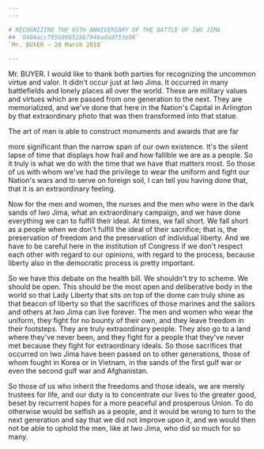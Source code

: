 ```yaml
---
---

# RECOGNIZING THE 65TH ANNIVERSARY OF THE BATTLE OF IWO JIMA
## `0404acc795b86652bb7946adad753e96`
`Mr. BUYER — 20 March 2010`

---
```



Mr. BUYER. I would like to thank both parties for recognizing the 
uncommon virtue and valor. It didn't occur just at Iwo Jima. It 
occurred in many battlefields and lonely places all over the world. 
These are military values and virtues which are passed from one 
generation to the next. They are memorialized, and we've done that here 
in the Nation's Capital in Arlington by that extraordinary photo that 
was then transformed into that statue.

The art of man is able to construct monuments and awards that are far


more significant than the narrow span of our own existence. It's the 
silent lapse of time that displays how frail and how fallible we are as 
a people. So it truly is what we do with the time that we have that 
matters most. So those of us with whom we've had the privilege to wear 
the uniform and fight our Nation's wars and to serve on foreign soil, I 
can tell you having done that, that it is an extraordinary feeling.

Now for the men and women, the nurses and the men who were in the 
dark sands of Iwo Jima, what an extraordinary campaign, and we have 
done everything we can to fulfill their ideal. At times, we fall short. 
We fall short as a people when we don't fulfill the ideal of their 
sacrifice; that is, the preservation of freedom and the preservation of 
individual liberty. And we have to be careful here in the institution 
of Congress if we don't respect each other with regard to our opinions, 
with regard to the process, because liberty also in the democratic 
process is pretty important.


So we have this debate on the health bill. We shouldn't try to 
scheme. We should be open. This should be the most open and 
deliberative body in the world so that Lady Liberty that sits on top of 
the dome can truly shine as that beacon of liberty so that the 
sacrifices of those marines and the sailors and others at Iwo Jima can 
live forever. The men and women who wear the uniform, they fight for no 
bounty of their own, and they leave freedom in their footsteps. They 
are truly extraordinary people. They also go to a land where they've 
never been, and they fight for a people that they've never met because 
they fight for extraordinary ideals. So those sacrifices that occurred 
on Iwo Jima have been passed on to other generations, those of whom 
fought in Korea or in Vietnam, in the sands of the first gulf war or 
even the second gulf war and Afghanistan.

So those of us who inherit the freedoms and those ideals, we are 
merely trustees for life, and our duty is to concentrate our lives to 
the greater good, beset by recurrent hopes for a more peaceful and 
prosperous Union. To do otherwise would be selfish as a people, and it 
would be wrong to turn to the next generation and say that we did not 
improve upon it, and we would then not be able to uphold the men, like 
at Iwo Jima, who did so much for so many.